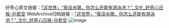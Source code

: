 好奇心原文链接：[「这世界」“我没水喝，你怎么还能有游泳池？”_文化_好奇心日报-孙若空](https://www.qdaily.com/articles/9530.html)
WebArchive归档链接：[「这世界」“我没水喝，你怎么还能有游泳池？”_文化_好奇心日报-孙若空](http://web.archive.org/web/20190623154412/https://www.qdaily.com/articles/9530.html)
![image](http://ww3.sinaimg.cn/large/007d5XDply1g3vfjk5vxqj30u04us7wh)